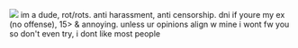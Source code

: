 ![](https://files.catbox.moe/6luig9.gif)
im a dude, rot/rots. anti harassment, anti censorship. dni if youre my ex (no offense), 15> & annoying. unless ur opinions align w mine i wont fw you so don't even try, i dont like most people
